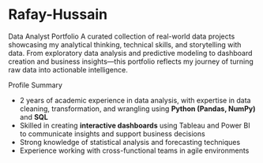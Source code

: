 # Rafay-Hussain
Data Analyst Portfolio A curated collection of real-world data projects showcasing my analytical thinking, technical skills, and storytelling with data. From exploratory data analysis and predictive modeling to dashboard creation and business insights—this portfolio reflects my journey of turning raw data into actionable intelligence.


 Profile Summary

- 2 years of academic experience in data analysis, with expertise in data cleaning, transformation, and wrangling using **Python (Pandas, NumPy)** and **SQL**
- Skilled in creating **interactive dashboards** using Tableau and Power BI to communicate insights and support business decisions
- Strong knowledge of statistical analysis and forecasting techniques
- Experience working with cross-functional teams in agile environments



